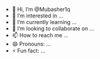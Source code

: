 - 👋 Hi, I’m @Mubasher1q
- 👀 I’m interested in ...
- 🌱 I’m currently learning ...
- 💞️ I’m looking to collaborate on ...
- 📫 How to reach me ...
- 😄 Pronouns: ...
- ⚡ Fun fact: ...

<!---
Mubasher1q/Mubasher1q is a ✨ special ✨ repository because its `README.md` (this file) appears on your GitHub profile.
You can click the Preview link to take a look at your changes.
--->
